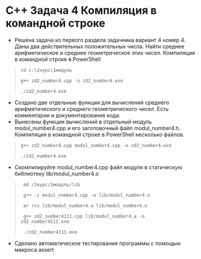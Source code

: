 # C++ Задача 4 Компиляция в командной строке
- Решена задача из первого раздела задачника вариант 4 номер 4.
Даны два действительных положительных числа. Найти среднее арифметическое и среднее геометрическое этих чисел. Компиляция в командной строке в PowerShell
>     cd c:\2курс\1модуль
> 
>     g++ zd2_number4.cpp -o zd2_number4.exe
> 
>     ./zd2_number4.exe
-  Создано две отдельные функции для вычислений среднего арифметического и среднего геометрического чисел. Есть комментарии и документирование кода.
- Вынесены функции вычислений в отдельный модуль modul_number4.cpp и его заголовочный файл modul_number4.h. Компиляция в командной строке в PowerShell  несколько файлов.
>     g++ zd2_number4.cpp modul_number4.cpp -o zd2_number4.exe
> 
>     ./zd2_number4.exe
- Скомпилируйте modul_number4.cpp файл модуля в статическую библиотеку lib/modul_number4.o
>      md /2курс/1модуль/lib
> 
>      g++ -c modul_number4.cpp -o lib/modul_number4.o
> 
>      ar rcs lib/modul_number4.a lib/modul_number4.o
> 
>      g++ zd2_number4111.cpp lib/modul_number4.a -o zd2_number4111.exe
> 
>      ./zd2_number4111.exe
- Сделано автоматическое тестирование программы с помощью макроса assert
